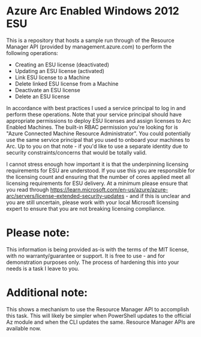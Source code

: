 # Azure Arc Enabled Windows 2012 ESU
This is a repository that hosts a sample run through of the Resource Manager API (provided by management.azure.com) to perform the following operations:
+ Creating an ESU license (deactivated)
+ Updating an ESU license (activated)
+ Link ESU license to a Machine
+ Delete linked ESU license from a Machine
+ Deactivate an ESU license
+ Delete an ESU license

In accordance with best practices I used a service principal to log in and perform these operations.  Note that your service principal should have appropriate permissions to deploy ESU licenses and assign licenses to Arc Enabled Machines.  The built-in RBAC permission you're looking for is "Azure Connected Machine Resource Administrator".  You could potentially use the same service principal that you used to onboard your machines to Arc.  Up to you on that note - if you'd like to use a separate identity due to security constraints/concerns that would be totally valid.

I cannot stress enough how important it is that the underpinning licensing requirements for ESU are understood.  If you use this you are responsible for the licensing count and ensuring that the number of cores applied meet all licensing requirements for ESU delivery.  At a minimum please ensure that you read through https://learn.microsoft.com/en-us/azure/azure-arc/servers/license-extended-security-updates - and if this is unclear and you are still uncertain, please work with your local Microsoft licensing expert to ensure that you are not breaking licensing compliance.

# Please note:
This information is being provided as-is with the terms of the MIT license, with no warranty/guarantee or support.  It is free to use - and for demonstration purposes only.  The process of hardening this into your needs is a task I leave to you.

# Additional note:
This shows a mechanism to use the Resource Manager API to accomplish this task.  This will likely be simpler when PowerShell updates to the official Az module and when the CLI updates the same.  Resource Manager APIs are available now.
